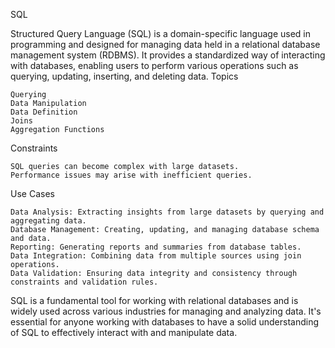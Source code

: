 SQL

Structured Query Language (SQL) is a domain-specific language used in programming and designed for managing data held in a relational database management system (RDBMS). It provides a standardized way of interacting with databases, enabling users to perform various operations such as querying, updating, inserting, and deleting data.
Topics

    Querying
    Data Manipulation
    Data Definition
    Joins
    Aggregation Functions

Constraints

    SQL queries can become complex with large datasets.
    Performance issues may arise with inefficient queries.

Use Cases

    Data Analysis: Extracting insights from large datasets by querying and aggregating data.
    Database Management: Creating, updating, and managing database schema and data.
    Reporting: Generating reports and summaries from database tables.
    Data Integration: Combining data from multiple sources using join operations.
    Data Validation: Ensuring data integrity and consistency through constraints and validation rules.

SQL is a fundamental tool for working with relational databases and is widely used across various industries for managing and analyzing data. It's essential for anyone working with databases to have a solid understanding of SQL to effectively interact with and manipulate data.
